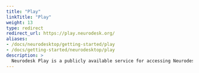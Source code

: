 ```yaml
---
title: "Play"
linkTitle: "Play"
weight: 13
type: redirect
redirect_url: https://play.neurodesk.org/
aliases:
- /docs/neurodesktop/getting-started/play
- /docs/getting-started/neurodesktop/play
description: >
  Neurodesk Play is a publicly available service for accessing Neurodesk without any setup
---
```




